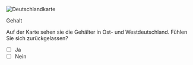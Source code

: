 ![Deutschlandkarte](Deutschlandkarte.jpg)

Gehalt 

Auf der Karte sehen sie die Gehälter in Ost- und Westdeutschland. Fühlen Sie sich zurückgelassen?
- [ ] Ja
- [ ] Nein